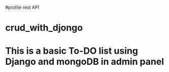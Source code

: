 #profile rest API
# crud_with_djongo
# This is a basic To-DO list using Django and mongoDB in admin panel
